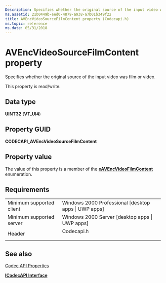 ```yaml
---
Description: Specifies whether the original source of the input video was film or video.
ms.assetid: 21b0449b-eed0-4879-a938-a7b01b349f22
title: AVEncVideoSourceFilmContent property (Codecapi.h)
ms.topic: reference
ms.date: 05/31/2018
---
```


# AVEncVideoSourceFilmContent property

Specifies whether the original source of the input video was film or video.

This property is read/write.

## Data type

**UINT32** (**VT\_UI4**)

## Property GUID

**CODECAPI\_AVEncVideoSourceFilmContent**

## Property value

The value of this property is a member of the [**eAVEncVideoFilmContent**](/windows/win32/api/codecapi/ne-codecapi-eavencvideofilmcontent) enumeration.

## Requirements



|                                     |                                                                                       |
|-------------------------------------|---------------------------------------------------------------------------------------|
| Minimum supported client<br/> | Windows 2000 Professional \[desktop apps \| UWP apps\]<br/>                     |
| Minimum supported server<br/> | Windows 2000 Server \[desktop apps \| UWP apps\]<br/>                           |
| Header<br/>                   | <dl> <dt>Codecapi.h</dt> </dl> |



## See also

<dl> <dt>

[Codec API Properties](codec-api-properties.md)
</dt> <dt>

[**ICodecAPI Interface**](/windows/desktop/api/Strmif/nn-strmif-icodecapi)
</dt> </dl>

 

